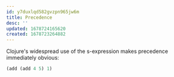 ```yaml
---
id: y7duxlqd582gvzpn965jw6m
title: Precedence
desc: ''
updated: 1678724165620
created: 1678723264882
---
```


Clojure's widespread use of the s-expression makes precedence immediately obvious:

```clojure
(add (add 4 5) 1)
```